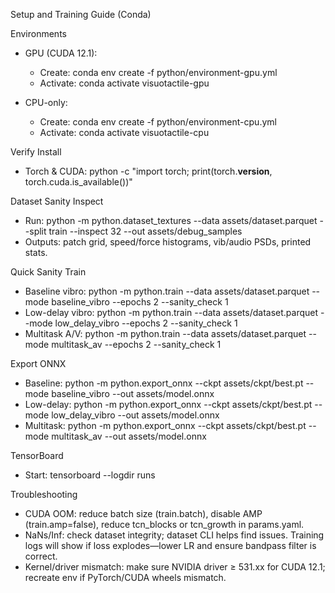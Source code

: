 Setup and Training Guide (Conda)

Environments

- GPU (CUDA 12.1):
  - Create: conda env create -f python/environment-gpu.yml
  - Activate: conda activate visuotactile-gpu

- CPU-only:
  - Create: conda env create -f python/environment-cpu.yml
  - Activate: conda activate visuotactile-cpu

Verify Install

- Torch & CUDA: python -c "import torch; print(torch.__version__, torch.cuda.is_available())"

Dataset Sanity Inspect

- Run: python -m python.dataset_textures --data assets/dataset.parquet --split train --inspect 32 --out assets/debug_samples
- Outputs: patch grid, speed/force histograms, vib/audio PSDs, printed stats.

Quick Sanity Train

- Baseline vibro: python -m python.train --data assets/dataset.parquet --mode baseline_vibro --epochs 2 --sanity_check 1
- Low-delay vibro: python -m python.train --data assets/dataset.parquet --mode low_delay_vibro --epochs 2 --sanity_check 1
- Multitask A/V: python -m python.train --data assets/dataset.parquet --mode multitask_av --epochs 2 --sanity_check 1

Export ONNX

- Baseline: python -m python.export_onnx --ckpt assets/ckpt/best.pt --mode baseline_vibro --out assets/model.onnx
- Low-delay: python -m python.export_onnx --ckpt assets/ckpt/best.pt --mode low_delay_vibro --out assets/model.onnx
- Multitask: python -m python.export_onnx --ckpt assets/ckpt/best.pt --mode multitask_av --out assets/model.onnx

TensorBoard

- Start: tensorboard --logdir runs

Troubleshooting

- CUDA OOM: reduce batch size (train.batch), disable AMP (train.amp=false), reduce tcn_blocks or tcn_growth in params.yaml.
- NaNs/Inf: check dataset integrity; dataset CLI helps find issues. Training logs will show if loss explodes—lower LR and ensure bandpass filter is correct.
- Kernel/driver mismatch: make sure NVIDIA driver ≥ 531.xx for CUDA 12.1; recreate env if PyTorch/CUDA wheels mismatch.
